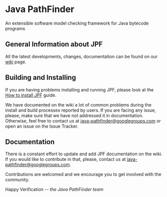 # Java PathFinder

An extensible software model checking framework for Java bytecode programs

## General Information about JPF

All the latest developments, changes, documentation can be found on our
[wiki](https://github.com/javapathfinder/jpf-core/wiki) page.

## Building and Installing

If you are having problems installing and running JPF, please look at the [How
to install
JPF](https://github.com/javapathfinder/jpf-core/wiki/How-to-install-JPF) guide.


We have documented on the wiki a lot of common problems during the install and
build processes reported by users.  If you are facing any issue, please, make
sure that we have not addressed it in documentation. Otherwise, feel free to
contact us at java-pathfinder@googlegroups.com or open an issue on the Issue
Tracker.

## Documentation

There is a constant effort to update and add JPF documentation on the wiki.
If you would like to contribute in that, please, contact us at
java-pathfinder@googlegroups.com.

Contributions are welcomed and we encourage you to get involved with the
community.

Happy Verification
*-- the Java PathFinder team*
